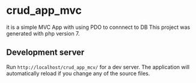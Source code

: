 # crud_app_mvc
it is a simple MVC App with using PDO to connnect to DB
This project was generated with php version 7.

## Development server

Run `http://localhost/crud_app_mcv/` for a dev server. The application will automatically reload if you change any of the source files.
